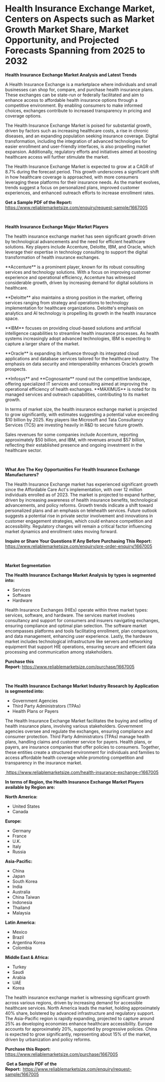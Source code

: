 <p><h1>Health Insurance Exchange Market, Centers on Aspects such as Market Growth Market Share, Market Opportunity, and Projected Forecasts Spanning from 2025 to 2032</h1></p><p><strong>Health Insurance Exchange Market Analysis and Latest Trends</strong></p>
<p><p>A Health Insurance Exchange is a marketplace where individuals and small businesses can shop for, compare, and purchase health insurance plans. These exchanges can be state-run or federally facilitated and aim to enhance access to affordable health insurance options through a competitive environment. By enabling consumers to make informed choices, exchanges contribute to increased transparency in pricing and coverage options.</p><p>The Health Insurance Exchange Market is poised for substantial growth, driven by factors such as increasing healthcare costs, a rise in chronic diseases, and an expanding population seeking insurance coverage. Digital transformation, including the integration of advanced technologies for easier enrollment and user-friendly interfaces, is also propelling market expansion. Additionally, regulatory efforts and initiatives aimed at boosting healthcare access will further stimulate the market.</p><p>The Health Insurance Exchange Market is expected to grow at a CAGR of 8.7% during the forecast period. This growth underscores a significant shift in how healthcare coverage is approached, with more consumers leveraging these platforms for their insurance needs. As the market evolves, trends suggest a focus on personalized plans, improved customer experiences, and enhanced outreach efforts to increase enrollment rates.</p></p>
<p><strong>Get a Sample PDF of the Report:&nbsp;</strong> <a href="https://www.reliablemarketsize.com/enquiry/request-sample/1667005?utm_campaign=1840&utm_medium=2&utm_source=Github&utm_content=ia&utm_term=17042025&utm_id=health-insurance-exchange">https://www.reliablemarketsize.com/enquiry/request-sample/1667005</a></p>
<p>&nbsp;</p>
<p><strong>Health Insurance Exchange Major Market Players</strong></p>
<p><p>The health insurance exchange market has seen significant growth driven by technological advancements and the need for efficient healthcare solutions. Key players include Accenture, Deloitte, IBM, and Oracle, which leverage their expertise in technology consulting to support the digital transformation of health insurance exchanges.</p><p>**Accenture** is a prominent player, known for its robust consulting services and technology solutions. With a focus on improving customer experience and operational efficiency, Accenture has witnessed considerable growth, driven by increasing demand for digital solutions in healthcare.</p><p>**Deloitte** also maintains a strong position in the market, offering services ranging from strategy and operations to technology implementation for healthcare organizations. Deloitte's emphasis on analytics and AI technology is propelling its growth in the health insurance space.</p><p>**IBM** focuses on providing cloud-based solutions and artificial intelligence capabilities to streamline health insurance processes. As health systems increasingly adopt advanced technologies, IBM is expecting to capture a larger share of the market.</p><p>**Oracle** is expanding its influence through its integrated cloud applications and database services tailored for the healthcare industry. The emphasis on data security and interoperability enhances Oracle’s growth prospects.</p><p>**Infosys** and **Cognosante** round out the competitive landscape, offering specialized IT services and consulting aimed at improving the operational efficiency of health exchanges. **MAXIMUS** is noted for its managed services and outreach capabilities, contributing to its market growth.</p><p>In terms of market size, the health insurance exchange market is projected to grow significantly, with estimates suggesting a potential value exceeding $10 billion by 2025. Key players like Microsoft and Tata Consultancy Services (TCS) are investing heavily in R&D to secure future growth. </p><p>Sales revenues for some companies include Accenture, reporting approximately $50 billion, and IBM, with revenues around $57 billion, reflecting their established presence and ongoing investment in the healthcare sector.</p></p>
<p>&nbsp;</p>
<p><strong>What Are The Key Opportunities For Health Insurance Exchange Manufacturers?</strong></p>
<p><p>The Health Insurance Exchange market has experienced significant growth since the Affordable Care Act's implementation, with over 12 million individuals enrolled as of 2023. The market is projected to expand further, driven by increasing awareness of health insurance benefits, technological advancements, and policy reforms. Growth trends indicate a shift toward personalized plans and an emphasis on telehealth services. Future outlook suggests a potential rise in private sector involvement and innovations in customer engagement strategies, which could enhance competition and accessibility. Regulatory changes will remain a critical factor influencing market dynamics and enrollment rates moving forward.</p></p>
<p><strong>Inquire or Share Your Questions If Any Before Purchasing This Report:</strong> <a href="https://www.reliablemarketsize.com/enquiry/pre-order-enquiry/1667005?utm_campaign=1840&utm_medium=2&utm_source=Github&utm_content=ia&utm_term=17042025&utm_id=health-insurance-exchange">https://www.reliablemarketsize.com/enquiry/pre-order-enquiry/1667005</a></p>
<p>&nbsp;</p>
<p><strong>Market Segmentation</strong></p>
<p><strong>The Health Insurance Exchange Market Analysis by types is segmented into:</strong></p>
<p><ul><li>Services</li><li>Software</li><li>Hardware</li></ul></p>
<p><p>Health Insurance Exchanges (HIEs) operate within three market types: services, software, and hardware. The services market involves consultancy and support for consumers and insurers navigating exchanges, ensuring compliance and optimal plan selection. The software market encompasses platforms and tools facilitating enrollment, plan comparisons, and data management, enhancing user experience. Lastly, the hardware market includes technological infrastructure like servers and networking equipment that support HIE operations, ensuring secure and efficient data processing and communication among stakeholders.</p></p>
<p><strong>Purchase this Report:&nbsp;</strong><a href="https://www.reliablemarketsize.com/purchase/1667005?utm_campaign=1840&utm_medium=2&utm_source=Github&utm_content=ia&utm_term=17042025&utm_id=health-insurance-exchange">https://www.reliablemarketsize.com/purchase/1667005</a></p>
<p>&nbsp;</p>
<p><strong>The Health Insurance Exchange Market Industry Research by Application is segmented into:</strong></p>
<p><ul><li>Government Agencies</li><li>Third Party Administrators (TPAs)</li><li>Health Plans or Payers</li></ul></p>
<p><p>The Health Insurance Exchange Market facilitates the buying and selling of health insurance plans, involving various stakeholders. Government agencies oversee and regulate the exchanges, ensuring compliance and consumer protection. Third Party Administrators (TPAs) manage health plans, handling claims and customer service for payers. Health plans, or payers, are insurance companies that offer policies to consumers. Together, these entities create a structured environment for individuals and families to access affordable health coverage while promoting competition and transparency in the insurance market.</p></p>
<p><a href="https://www.reliablemarketsize.com/health-insurance-exchange-r1667005?utm_campaign=1840&utm_medium=2&utm_source=Github&utm_content=ia&utm_term=17042025&utm_id=health-insurance-exchange">&nbsp;https://www.reliablemarketsize.com/health-insurance-exchange-r1667005</a></p>
<p><strong>In terms of Region, the Health Insurance Exchange Market Players available by Region are:</strong></p>
<p>
    <p> <strong> North America: </strong>
        <ul>
            <li>United States</li>
            <li>Canada</li>
        </ul>
        </p> 
    <p> <strong> Europe: </strong>
        <ul>
            <li>Germany</li>
            <li>France</li>
            <li>U.K.</li>
            <li>Italy</li>
            <li>Russia</li>
        </ul>
        </p> 
    <p> <strong> Asia-Pacific: </strong>
        <ul>
            <li>China</li>
            <li>Japan</li>
            <li>South Korea</li>
            <li>India</li>
            <li>Australia</li>
            <li>China Taiwan</li>
            <li>Indonesia</li>
            <li>Thailand</li>
            <li>Malaysia</li>
        </ul>
        </p> 
    <p> <strong> Latin America: </strong>
        <ul>
            <li>Mexico</li>
            <li>Brazil</li>
            <li>Argentina Korea</li>
            <li>Colombia</li>
        </ul>
        </p> 
    <p> <strong> Middle East & Africa: </strong>
        <ul>
            <li>Turkey</li>
            <li>Saudi</li>
            <li>Arabia</li>
            <li>UAE</li>
            <li>Korea</li>
        </ul>
    </p>
    </p>
<p><p>The health insurance exchange market is witnessing significant growth across various regions, driven by increasing demand for accessible healthcare services. North America leads the market, holding approximately 40% share, bolstered by advanced infrastructure and regulatory support. The Asia-Pacific region is rapidly expanding, projected to capture around 25% as developing economies enhance healthcare accessibility. Europe accounts for approximately 20%, supported by progressive policies. China is expected to grow significantly, representing about 15% of the market, driven by urbanization and policy reforms.</p></p>
<p><strong>Purchase this Report: </strong><a href="https://www.reliablemarketsize.com/purchase/1667005?utm_campaign=1840&utm_medium=2&utm_source=Github&utm_content=ia&utm_term=17042025&utm_id=health-insurance-exchange">https://www.reliablemarketsize.com/purchase/1667005</a></p>
<p>&nbsp;<strong>Get a Sample PDF of the Report:&nbsp;&nbsp;</strong><a href="https://www.reliablemarketsize.com/enquiry/request-sample/1667005?utm_campaign=1840&utm_medium=2&utm_source=Github&utm_content=ia&utm_term=17042025&utm_id=health-insurance-exchange">https://www.reliablemarketsize.com/enquiry/request-sample/1667005</a></p>
<p><strong></strong></p>
<p><p></p><p></p><p></p></p>